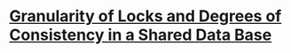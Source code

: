 # [Granularity of Locks and Degrees of Consistency in a Shared Data Base](https://scholar.google.com/scholar?cluster=15730220590995320737)
